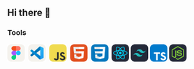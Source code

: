 ## Hi there 👋

### Tools
<div>
  <img src="https://github.com/tandpfun/skill-icons/blob/main/icons/Figma-Light.svg" title="Figma" alt="Figma" width="40" height="40"/>&nbsp;
  <img src="https://github.com/tandpfun/skill-icons/blob/main/icons/VSCode-Light.svg" title="Visualstudio" alt="Visualstudio" width="40" height="40"/>&nbsp;
  <img src="https://github.com/tandpfun/skill-icons/blob/main/icons/JavaScript.svg" title="JavaScript" alt="JavaScript" width="40" height="40"/>&nbsp;
  <img src="https://github.com/tandpfun/skill-icons/blob/main/icons/HTML.svg" title="HTML" alt="HTML" width="40" height="40"/>&nbsp;
  <img src="https://github.com/tandpfun/skill-icons/blob/main/icons/CSS.svg" title="CSS" alt="CSS" width="40" height="40"/>&nbsp;
  <img src="https://github.com/tandpfun/skill-icons/blob/main/icons/React-Dark.svg" title="React" alt="React" width="40" height="40"/>
  <img src="https://github.com/tandpfun/skill-icons/blob/main/icons/TailwindCSS-Dark.svg" title="Tailwind CSS" alt="Tailwind CSS" width="40" height="40"/>
<img src="https://github.com/tandpfun/skill-icons/blob/main/icons/TypeScript.svg" title="TypeScript" alt="TypeScript" width="40" height="40"/>
<img src="https://github.com/tandpfun/skill-icons/blob/main/icons/NodeJS-Dark.svg" title="Node.js" alt="Node.js" width="40" height="40"/>


 
</div>

